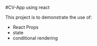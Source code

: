 #CV-App using react

This project is to demonstrate the use of:
* React Props
* state
* conditional rendering
